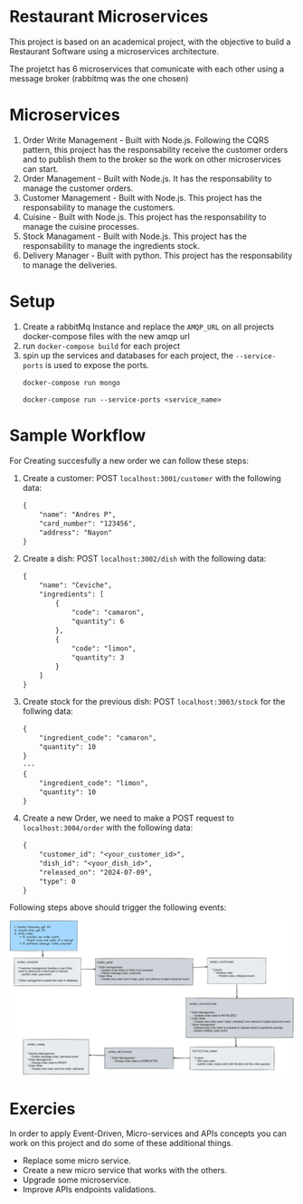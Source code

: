 # Restaurant Microservices
This project is based on an academical project, with the objective to build a Restaurant Software using a microservices architecture.

The projetct has 6 microservices that comunicate with each other using a message broker (rabbitmq was the one chosen)

# Microservices
1. Order Write Management - Built with Node.js. Following the CQRS pattern, this project has the responsability receive the customer orders and to publish them to the broker so the work on other microservices can start.
2. Order Management - Built with Node.js. It has the responsability to manage the customer orders.
3. Customer Management - Built with Node.js. This project has the responsability to manage the customers.
4. Cuisine - Built with Node.js. This project has the responsability to manage the cuisine processes.
5. Stock Managament - Built with Node.js. This project has the responsability to manage the ingredients stock.
6. Delivery Manager - Built with python. This project has the responsability to manage the deliveries.

# Setup
1. Create a rabbitMq Instance and replace the ``AMQP_URL`` on all projects docker-compose files with the new amqp url
2. run ``docker-compose build`` for each project
3. spin up the services and databases for each project, the `--service-ports` is used to expose the ports.
    ```
    docker-compose run mongo
    ```
    ```
    docker-compose run --service-ports <service_name>
    ```

# Sample Workflow
For Creating succesfully a new order we can follow these steps:

1. Create a customer: POST `localhost:3001/customer` with the following data:

    ```
    {
        "name": "Andres P",
        "card_number": "123456",
        "address": "Nayon"
    }
    ```
2. Create a dish: POST `localhost:3002/dish` with the following data:

    ```
    {
        "name": "Ceviche",
        "ingredients": [
            {
                "code": "camaron",
                "quantity": 6
            },
            {
                "code": "limon",
                "quantity": 3
            }
        ]
    }
    ```
3. Create stock for the previous dish: POST `localhost:3003/stock` for the follwing data:

    ```
    {
        "ingredient_code": "camaron",
        "quantity": 10
    }
    ---
    {
        "ingredient_code": "limon",
        "quantity": 10
    }
    ```

4. Create a new Order, we need to make a POST request to `localhost:3004/order` with the following data:
    ```
    {
        "customer_id": "<your_customer_id>",
        "dish_id": "<your_dish_id>",
        "released_on": "2024-07-09",
        "type": 0
    }
    ```
Following steps above should trigger the following events:

![alt text](image.png)

# Exercies
In order to apply Event-Driven, Micro-services and APIs concepts you can work on this project and do some of these additional things.

* Replace some micro service.
* Create a new micro service that works with the others.
* Upgrade some microservice.
* Improve APIs endpoints validations.